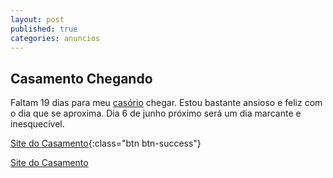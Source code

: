 ```yaml
---
layout: post
published: true
categories: anuncios
---
```



## Casamento Chegando

Faltam 19 dias para meu [casório](http://lidiaeluciano.tk) chegar. Estou bastante ansioso e feliz com o dia que se aproxima. Dia 6 de junho próximo será um dia marcante e inesquecível.

[Site do Casamento](http://lidiaeluciano.tk){:class="btn btn-success"}

<a href="http://lidialuciano.tk" target="_blank" markdown="0" class="btn btn-primary">Site do Casamento</a>
